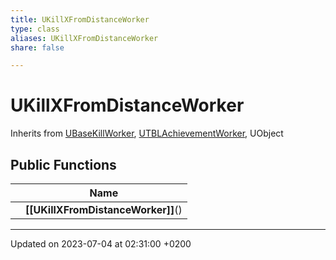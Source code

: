 ```yaml
---
title: UKillXFromDistanceWorker
type: class
aliases: UKillXFromDistanceWorker
share: false

---
```


# UKillXFromDistanceWorker





Inherits from [UBaseKillWorker](/docs/SDK/Source/Classes/classUBaseKillWorker.md), [UTBLAchievementWorker](/docs/SDK/Source/Classes/classUTBLAchievementWorker.md), UObject

## Public Functions

|                | Name           |
| -------------- | -------------- |
| | **[[UKillXFromDistanceWorker]]**() |

-------------------------------

Updated on 2023-07-04 at 02:31:00 +0200